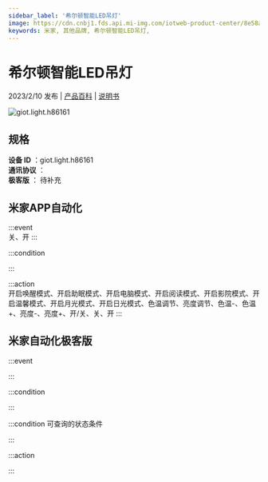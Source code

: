 ```yaml
---
sidebar_label: '希尔顿智能LED吊灯'
image: https://cdn.cnbj1.fds.api.mi-img.com/iotweb-product-center/8e58a624f56ef8e4177b3e486e9ef012_1659345812298.png?GalaxyAccessKeyId=AKVGLQWBOVIRQ3XLEW&Expires=9223372036854775807&Signature=hInKu1yqhSFAjUvAXzMoLEywqjM=
keywords: 米家, 其他品牌, 希尔顿智能LED吊灯, 
---
```

# 希尔顿智能LED吊灯

2023/2/10 发布 | [产品百科](https://home.mi.com/webapp/content/baike/product/index.html?model=giot.light.h86161/) | [说明书](https://home.mi.com/views/introduction.html?model=giot.light.h86161&region=cn)

![giot.light.h86161](https://cdn.cnbj1.fds.api.mi-img.com/iotweb-product-center/8e58a624f56ef8e4177b3e486e9ef012_1659345812298.png?GalaxyAccessKeyId=AKVGLQWBOVIRQ3XLEW&Expires=9223372036854775807&Signature=hInKu1yqhSFAjUvAXzMoLEywqjM=)

## 规格  
> 
**设备 ID** ：giot.light.h86161  
**通讯协议** ：  
**极客版**  ： 待补充 


## 米家APP自动化  

:::event  
关、开
:::

:::condition  

:::

:::action   
开启唤醒模式、开启助眠模式、开启电脑模式、开启阅读模式、开启影院模式、开启温馨模式、开启月光模式、开启日光模式、色温调节、亮度调节、色温-、色温+、亮度-、亮度+、开/关、关、开
:::

## 米家自动化极客版  

:::event  

:::

:::condition  

:::

:::condition 可查询的状态条件  

:::

:::action  

:::

        
